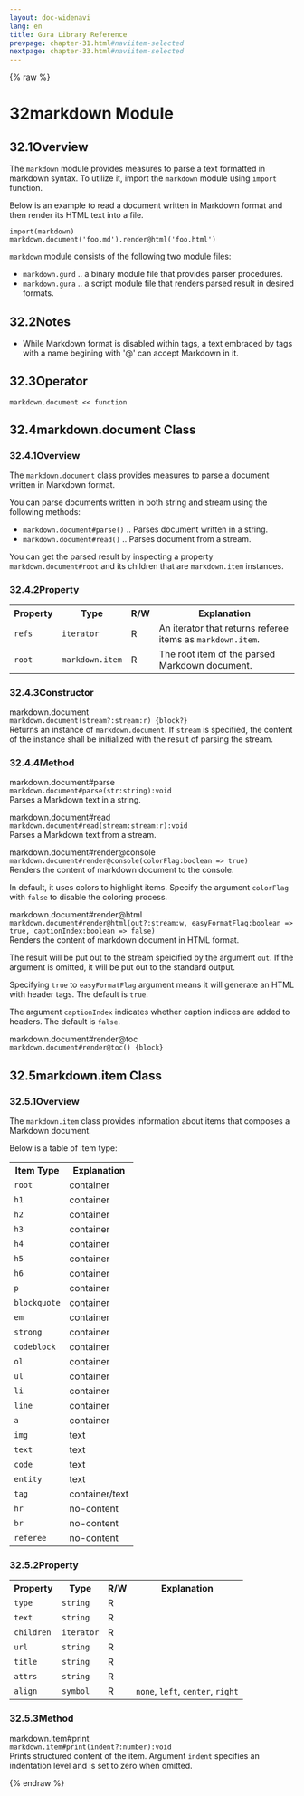 ```yaml
---
layout: doc-widenavi
lang: en
title: Gura Library Reference
prevpage: chapter-31.html#naviitem-selected
nextpage: chapter-33.html#naviitem-selected
---
```

{% raw %}
<h1><span class="caption-index-1">32</span>markdown Module</h1>
<h2><span class="caption-index-2">32.1</span><a name="anchor-32-1"></a>Overview</h2>
<p>
The <code class="highlighter-rouge">markdown</code> module provides measures to parse a text formatted in markdown syntax. To utilize it, import the <code class="highlighter-rouge">markdown</code> module using <code class="highlighter-rouge">import</code> function.
</p>
<p>
Below is an example to read a document written in Markdown format and then render its HTML text into a file.
</p>
<pre class="highlight"><code>import(markdown)
markdown.document('foo.md').render@html('foo.html')
</code></pre>
<p>
<code class="highlighter-rouge">markdown</code> module consists of the following two module files:
</p>
<ul>
<li><code class="highlighter-rouge">markdown.gurd</code> .. a binary module file that provides parser procedures.</li>
<li><code class="highlighter-rouge">markdown.gura</code> .. a script module file that renders parsed result in desired formats.</li>
</ul>
<h2><span class="caption-index-2">32.2</span><a name="anchor-32-2"></a>Notes</h2>
<ul>
<li>While Markdown format is disabled within tags, a text embraced by tags with a name begining with '@' can accept Markdown in it.</li>
</ul>
<h2><span class="caption-index-2">32.3</span><a name="anchor-32-3"></a>Operator</h2>
<p>
<code class="highlighter-rouge">markdown.document &lt;&lt; function</code>
</p>
<h2><span class="caption-index-2">32.4</span><a name="anchor-32-4"></a>markdown.document Class</h2>
<h3><span class="caption-index-3">32.4.1</span><a name="anchor-32-4-1"></a>Overview</h3>
<p>
The <code class="highlighter-rouge">markdown.document</code> class provides measures to parse a document written in Markdown format.
</p>
<p>
You can parse documents written in both string and stream using the following methods:
</p>
<ul>
<li><code class="highlighter-rouge">markdown.document#parse()</code> .. Parses document written in a string.</li>
<li><code class="highlighter-rouge">markdown.document#read()</code> .. Parses document from a stream.</li>
</ul>
<p>
You can get the parsed result by inspecting a property <code class="highlighter-rouge">markdown.document#root</code> and its children that are <code class="highlighter-rouge">markdown.item</code> instances.
</p>
<h3><span class="caption-index-3">32.4.2</span><a name="anchor-32-4-2"></a>Property</h3>
<p>
<table class="table">
<tr>
<th>
Property</th>
<th>
Type</th>
<th>
R/W</th>
<th>
Explanation</th>
</tr>


<tr>
<td>
<code>refs</code></td>
<td>
<code>iterator</code></td>
<td>
R</td>

<td>
An iterator that returns referee items as <code>markdown.item</code>.</td>
</tr>


<tr>
<td>
<code>root</code></td>
<td>
<code>markdown.item</code></td>
<td>
R</td>

<td>
The root item of the parsed Markdown document.</td>
</tr>


</table>

</p>
<h3><span class="caption-index-3">32.4.3</span><a name="anchor-32-4-3"></a>Constructor</h3>
<p>
<div class="h5">markdown.document</div>
<div class="mb-2"><i class="fas fa-caret-right mr-2"></i><code>markdown.document(stream?:stream:r) {block?}</code></div>
Returns an instance of <code class="highlighter-rouge">markdown.document</code>. If <code class="highlighter-rouge">stream</code> is specified, the content of the instance shall be initialized with the result of parsing the stream.
</p>
<h3><span class="caption-index-3">32.4.4</span><a name="anchor-32-4-4"></a>Method</h3>
<p>
<div class="h5">markdown.document#parse</div>
<div class="mb-2"><i class="fas fa-caret-right mr-2"></i><code>markdown.document#parse(str:string):void</code></div>
Parses a Markdown text in a string.
</p>
<p>
<div class="h5">markdown.document#read</div>
<div class="mb-2"><i class="fas fa-caret-right mr-2"></i><code>markdown.document#read(stream:stream:r):void</code></div>
Parses a Markdown text from a stream.
</p>
<p>
<div class="h5">markdown.document#render@console</div>
<div class="mb-2"><i class="fas fa-caret-right mr-2"></i><code>markdown.document#render@console(colorFlag:boolean =&gt; true)</code></div>
Renders the content of markdown document to the console.
</p>
<p>
In default, it uses colors to highlight items. Specify the argument <code class="highlighter-rouge">colorFlag</code> with <code class="highlighter-rouge">false</code> to disable the coloring process.
</p>
<p>
<div class="h5">markdown.document#render@html</div>
<div class="mb-2"><i class="fas fa-caret-right mr-2"></i><code>markdown.document#render@html(out?:stream:w, easyFormatFlag:boolean =&gt; true, captionIndex:boolean =&gt; false)</code></div>
Renders the content of markdown document in HTML format.
</p>
<p>
The result will be put out to the stream speicified by the argument <code class="highlighter-rouge">out</code>. If the argument is omitted, it will be put out to the standard output.
</p>
<p>
Specifying <code class="highlighter-rouge">true</code> to <code class="highlighter-rouge">easyFormatFlag</code> argument means it will generate an HTML with header tags. The default is <code class="highlighter-rouge">true</code>.
</p>
<p>
The argument <code class="highlighter-rouge">captionIndex</code> indicates whether caption indices are added to headers. The default is <code class="highlighter-rouge">false</code>.
</p>
<p>
<div class="h5">markdown.document#render@toc</div>
<div class="mb-2"><i class="fas fa-caret-right mr-2"></i><code>markdown.document#render@toc() {block}</code></div>

</p>
<h2><span class="caption-index-2">32.5</span><a name="anchor-32-5"></a>markdown.item Class</h2>
<h3><span class="caption-index-3">32.5.1</span><a name="anchor-32-5-1"></a>Overview</h3>
<p>
The <code class="highlighter-rouge">markdown.item</code> class provides information about items that composes a Markdown document.
</p>
<p>
Below is a table of item type:
</p>
<p>
<table class="table">
<tr>
<th>
Item Type</th>
<th>
Explanation</th>
</tr>


<tr>
<td>
<code>root</code></td>
<td>
container</td>
</tr>

<tr>
<td>
<code>h1</code></td>
<td>
container</td>
</tr>

<tr>
<td>
<code>h2</code></td>
<td>
container</td>
</tr>

<tr>
<td>
<code>h3</code></td>
<td>
container</td>
</tr>

<tr>
<td>
<code>h4</code></td>
<td>
container</td>
</tr>

<tr>
<td>
<code>h5</code></td>
<td>
container</td>
</tr>

<tr>
<td>
<code>h6</code></td>
<td>
container</td>
</tr>

<tr>
<td>
<code>p</code></td>
<td>
container</td>
</tr>

<tr>
<td>
<code>blockquote</code></td>
<td>
container</td>
</tr>

<tr>
<td>
<code>em</code></td>
<td>
container</td>
</tr>

<tr>
<td>
<code>strong</code></td>
<td>
container</td>
</tr>

<tr>
<td>
<code>codeblock</code></td>
<td>
container</td>
</tr>

<tr>
<td>
<code>ol</code></td>
<td>
container</td>
</tr>

<tr>
<td>
<code>ul</code></td>
<td>
container</td>
</tr>

<tr>
<td>
<code>li</code></td>
<td>
container</td>
</tr>

<tr>
<td>
<code>line</code></td>
<td>
container</td>
</tr>

<tr>
<td>
<code>a</code></td>
<td>
container</td>
</tr>

<tr>
<td>
<code>img</code></td>
<td>
text</td>
</tr>

<tr>
<td>
<code>text</code></td>
<td>
text</td>
</tr>

<tr>
<td>
<code>code</code></td>
<td>
text</td>
</tr>

<tr>
<td>
<code>entity</code></td>
<td>
text</td>
</tr>

<tr>
<td>
<code>tag</code></td>
<td>
container/text</td>
</tr>

<tr>
<td>
<code>hr</code></td>
<td>
no-content</td>
</tr>

<tr>
<td>
<code>br</code></td>
<td>
no-content</td>
</tr>

<tr>
<td>
<code>referee</code></td>
<td>
no-content</td>
</tr>


</table>

</p>
<h3><span class="caption-index-3">32.5.2</span><a name="anchor-32-5-2"></a>Property</h3>
<p>
<table class="table">
<tr>
<th>
Property</th>
<th>
Type</th>
<th>
R/W</th>
<th>
Explanation</th>
</tr>


<tr>
<td>
<code>type</code></td>
<td>
<code>string</code></td>
<td>
R</td>

<td>
</td>
</tr>


<tr>
<td>
<code>text</code></td>
<td>
<code>string</code></td>
<td>
R</td>

<td>
</td>
</tr>


<tr>
<td>
<code>children</code></td>
<td>
<code>iterator</code></td>
<td>
R</td>

<td>
</td>
</tr>


<tr>
<td>
<code>url</code></td>
<td>
<code>string</code></td>
<td>
R</td>

<td>
</td>
</tr>


<tr>
<td>
<code>title</code></td>
<td>
<code>string</code></td>
<td>
R</td>

<td>
</td>
</tr>


<tr>
<td>
<code>attrs</code></td>
<td>
<code>string</code></td>
<td>
R</td>

<td>
</td>
</tr>


<tr>
<td>
<code>align</code></td>
<td>
<code>symbol</code></td>
<td>
R</td>

<td>
<code>none</code>, <code>left</code>, <code>center</code>, <code>right</code></td>
</tr>


</table>

</p>
<h3><span class="caption-index-3">32.5.3</span><a name="anchor-32-5-3"></a>Method</h3>
<p>
<div class="h5">markdown.item#print</div>
<div class="mb-2"><i class="fas fa-caret-right mr-2"></i><code>markdown.item#print(indent?:number):void</code></div>
Prints structured content of the item. Argument <code class="highlighter-rouge">indent</code> specifies an indentation level and is set to zero when omitted.
</p>
{% endraw %}
